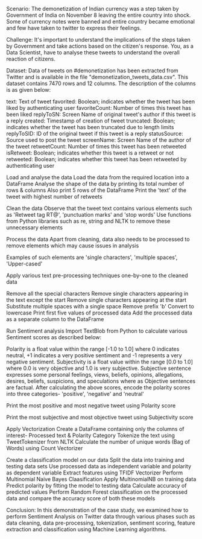 Scenario:
The demonetization of Indian currency was a step taken by Government of India on November 8 leaving the entire country into shock. Some of currency notes were banned and entire country became emotional and few have taken to twitter to express their feelings.

Challenge:
It's important to understand the implications of the steps taken by Government and take actions based on the citizen's response. You, as a Data Scientist, have to analyse these tweets to understand the overall reaction of citizens.

Dataset:
Data of tweets on #demonetization has been extracted from Twitter and is available in the file "demonetization_tweets_data.csv". This dataset contains 7470 rows and 12 columns. The description of the columns is as given below:

text: Text of tweet
favorited: Boolean; indicates whether the tweet has been liked by authenticating user
favoriteCount: Number of times this tweet has been liked
replyToSN: Screen Name of original tweet's author if this tweet is a reply
created: Timestamp of creation of tweet
truncated: Boolean; indicates whether the tweet has been truncated due to length limits
replyToSID: ID of the original tweet if this tweet is a reply
statusSource: Source used to post the tweet
screenName: Screen Name of the author of the tweet
retweetCount: Number of times this tweet has been retweeted
isRetweet: Boolean; indicates whether this tweet is a retweet or not
retweeted: Boolean; indicates whether this tweet has been retweeted by authenticating user

Load and analyse the data
Load the data from the required location into a DataFrame
Analyse the shape of the data by printing its total number of rows & columns
Also print 5 rows of the DataFrame
Print the 'text' of the tweet with highest number of retweets

Clean the data
Observe that the tweet text contains various elements such as 'Retweet tag RT@', 'punctuation marks' and 'stop words'
Use functions from Python libraries such as re, string and NLTK to remove these unnecessary elements

Process the data
Apart from cleaning, data also needs to be processed to remove elements which may cause issues in analysis

Examples of such elements are 'single characters', 'multiple spaces', 'Upper-cased'

Apply various text pre-processing techniques one-by-one to the cleaned data

Remove all the special characters
Remove single characters appearing in the text except the start
Remove single characters appearing at the start
Substitute multiple spaces with a single space
Remove prefix 'b'
Convert to lowercase
Print first five values of processed data
Add the processed data as a separate column to the DataFrame

Run Sentiment analysis
Import TextBlob from Python to calculate various Sentiment scores as described below:

Polarity is a float value within the range [-1.0 to 1.0] where 0 indicates neutral, +1 indicates a very positive sentiment and -1 represents a very negative sentiment.
Subjectivity is a float value within the range [0.0 to 1.0] where 0.0 is very objective and 1.0 is very subjective. Subjective sentence expresses some personal feelings, views, beliefs, opinions, allegations, desires, beliefs, suspicions, and speculations where as Objective sentences are factual.
After calculating the above scores, encode the polarity scores into three categories- 'positive', 'negative' and 'neutral'

Print the most positive and most negative tweet using Polarity score

Print the most subjective and most objective tweet using Subjectivity score

Apply Vectorization
Create a DataFrame containing only the columns of interest- Processed text & Polarity Category
Tokenize the text using TweetTokenizer from NLTK
Calculate the number of unique words (Bag of Words) using Count Vectorizer

Create a classification model on our data
Split the data into training and testing data sets
Use processed data as independent variable and polarity as dependent variable
Extract features using TFIDF Vectorizer
Perform Multinomial Naive Bayes Claasification
Apply MultinomialNB on training data
Predict polarity by fitting the model to testing data
Calculate accuracy of predicted values
Perform Random Forest classification on the processed data and compare the accuracy score of both these models

Conclusion: In this demonstration of the case study, we examined how to perform Sentiment Analysis on Twitter data through various phases such as data cleaning, data pre-processing, tokenization, sentiment scoring, feature extraction and classification using Machine Learning algorithms.
